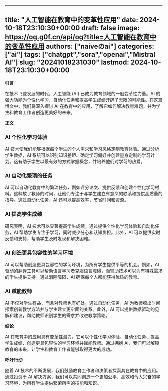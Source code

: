 
---
title: "人工智能在教育中的变革性应用"
date: 2024-10-18T23:10:30+00:00
draft: false
image: https://og.g0f.cn/api/og?title=人工智能在教育中的变革性应用
authors: ["naiveのai"]
categories: ["ai"]
tags: ["chatgpt","sora","openai","Mistral AI"]
slug: "20241018231030"
lastmod: 2024-10-18T23:10:30+00:00
---
**引言**

在技术飞速发展的时代，人工智能 (AI) 已成为教育领域的一股变革性力量。AI 的强大功能为个性化学习、自动化任务和提高学生成绩开辟了无限的可能性。在这篇博文中，我们将深入探讨 AI 在教育中的应用，了解它如何解决教育难题，并为学生和教育工作者创造更美好的未来。

**正文**

### AI 个性化学习体验

AI 技术使我们能够根据每个学生的个人需求和学习风格定制教育体验。通过分析学生数据，AI 系统可以识别知识差距、确定学习偏好并创建量身定制的学习计划。这有助于学生以最有效的方式掌握概念，并培养他们对学习的热爱。

### AI 自动化繁琐的任务

AI 可以自动化教育中的繁琐任务，例如评分论文、提供反馈和创建个性化学习材料。这释放了教师的时间，让他们专注于与学生建立有意义的联系和提供高质量的指导。通过自动化任务，AI 还可以提高效率，节省时间和资源。

### AI 提高学生成绩

研究表明，AI 技术可以显著提高学生成绩。通过提供个性化学习体验和自动化任务，AI 帮助学生专注于学习，同时减少分心和认知负担。此外，AI 可以提供实时反馈和支持，帮助学生及时发现和解决困难。

### AI 创造更具包容性的学习环境

AI 可以帮助创造更具包容性的学习环境，为所有学生提供平等的机会。例如，AI 驱动的翻译工具可以帮助语言学习者克服语言障碍，而辅助技术可以为有特殊需求的学生提供支持。通过消除障碍，AI 确保每个人都能获得优质的教育。

### AI 赋能教师

AI 不仅对学生有益，而且对教师也有好处。通过自动化任务，AI 为教师腾出时间探索创新教学方法并与学生建立更牢固的关系。此外，AI 可以提供数据驱动的见解和建议，帮助教师识别学生的需求并改进教学策略。

**结论**

AI 在教育中的应用具有变革性潜力。它可以个性化学习体验、自动化任务、提高学生成绩、创造更具包容性的学习环境并赋能教师。通过拥抱 AI，我们可以解锁教育的未来，让学生和教育工作者能够取得更大的成功。

**呼吁行动**

随着 AI 技术的不断发展，我们鼓励教育工作者和决策者探索其在教育中的应用。通过投资于 AI 解决方案，我们可以共同创造一个更加公平、高效和令人兴奋的学习环境，为所有学生提供繁荣所需的技能和知识。